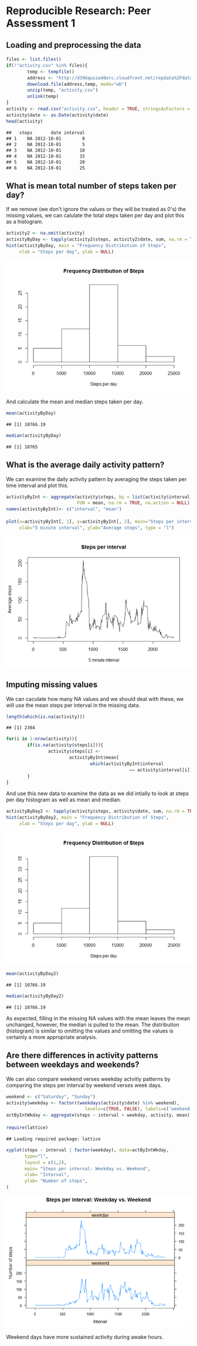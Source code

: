 # Reproducible Research: Peer Assessment 1


## Loading and preprocessing the data

```r
files <- list.files()
if(!"activity.csv" %in% files){
        temp <- tempfile()
        address <- "http://d396qusza40orc.cloudfront.net/repdata%2Fdata%2Factivity.zip"
        download.file(address,temp, mode="wb")
        unzip(temp, "activity.csv")
        unlink(temp)
}
activity <- read.csv("activity.csv", header = TRUE, stringsAsFactors = FALSE)
activity$date <- as.Date(activity$date)
head(activity)
```

```
##   steps       date interval
## 1    NA 2012-10-01        0
## 2    NA 2012-10-01        5
## 3    NA 2012-10-01       10
## 4    NA 2012-10-01       15
## 5    NA 2012-10-01       20
## 6    NA 2012-10-01       25
```


## What is mean total number of steps taken per day?
If we remove (we don't ignore the values or they will be treated as 0's) the missing values, we can calulate the total steps taken per day and plot this as a histogram.  


```r
activity2 <- na.omit(activity)
activityByDay <- tapply(activity2$steps, activity2$date, sum, na.rm = TRUE)
hist(activityByDay, main = "Frequency Distribution of Steps",
     xlab = "Steps per day", ylab = NULL)
```

![](PA1_template_files/figure-html/unnamed-chunk-2-1.png) 

And calculate the mean and median steps taken per day.


```r
mean(activityByDay)
```

```
## [1] 10766.19
```

```r
median(activityByDay)
```

```
## [1] 10765
```

## What is the average daily activity pattern?
We can examine the daily activity pattern by averaging the steps taken per time interval and plot this.


```r
activityByInt <- aggregate(activity$steps, by = list(activity$interval),
                           FUN = mean, na.rm = TRUE, na.action = NULL)
names(activityByInt)<- c("interval", "mean")

plot(x=activityByInt[, 1], y=activityByInt[, 2], main="Steps per interval",
     xlab="5 minute interval", ylab="Average steps", type = "l")
```

![](PA1_template_files/figure-html/unnamed-chunk-4-1.png) 

## Imputing missing values
We can caculate how many NA values and we should deal with these, we will use the mean steps per interval in the missing data.

```r
length(which(is.na(activity)))
```

```
## [1] 2304
```

```r
for(i in 1:nrow(activity)){
        if(is.na(activity$steps[i])){
                activity$steps[i] <- 
                        activityByInt$mean[
                                which(activityByInt$interval
                                               == activity$interval[i])]
        }
}
```

And use this new data to examine the data as we did intially to look at steps per day histogram as well as mean and median.  


```r
activityByDay2 <- tapply(activity$steps, activity$date, sum, na.rm = TRUE)
hist(activityByDay2, main = "Frequency Distribution of Steps",
     xlab = "Steps per day", ylab = NULL)
```

![](PA1_template_files/figure-html/unnamed-chunk-6-1.png) 

```r
mean(activityByDay2)
```

```
## [1] 10766.19
```

```r
median(activityByDay2)
```

```
## [1] 10766.19
```
As expected, filling in the missing NA values with the mean leaves the mean unchanged, however, the median is pulled to the mean. The distribution (histogram) is similar to omitting the values and omitting the values is certainly a more appropriate analysis.


## Are there differences in activity patterns between weekdays and weekends?
We can also compare weekend verses weekday actvitiy patterns by comparing the steps per interval by weekend verses week days.

```r
weekend <- c("Saturday", "Sunday")
activity$weekday <- factor((weekdays(activity$date) %in% weekend), 
                              levels=c(TRUE, FALSE), labels=c('weekend', 'weekday'))
actByIntWkday <- aggregate(steps ~ interval + weekday, activity, mean)

require(lattice)
```

```
## Loading required package: lattice
```

```r
xyplot(steps ~ interval | factor(weekday), data=actByIntWkday,
       type="l",
       layout = c(1,2),
       main= "Steps per interval: Weekday vs. Weekend",
       xlab= "Interval",
       ylab= "Number of steps",
)
```

![](PA1_template_files/figure-html/unnamed-chunk-7-1.png) 

Weekend days have more sustained activity during awake hours.  
